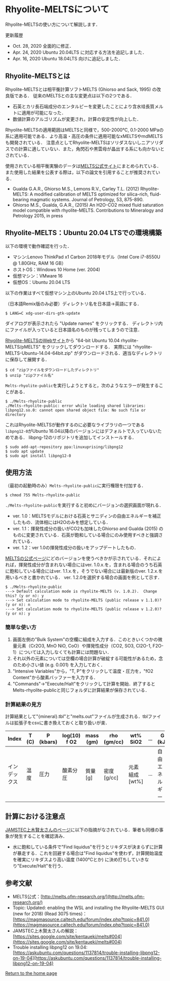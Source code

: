 # Rhyolite-MELTSについて
Rhyolite-MELTSの使い方について解説します．

更新履歴
- Oct. 28, 2020 全面的に修正．
- Apr. 24, 2020 Ubuntu 20.04LTS に対応する方法を追記しました．
- Apr. 16, 2020 Ubuntu 18.04LTS 向けに追記しました．

## Rhyolite-MELTSとは
Rhyolite-MELTSとは相平衡計算ソフトMELTS (Ghiorso and Sack, 1995) の改良版である．
従来のMELTSとの主な変更点は以下の2つである．
- 石英とカリ長石端成分のエンタルピーを変更したことにより含水珪長質メルトに適用が可能になった．
- 数値計算のアルゴリズムが変更され，計算の安定性が向上した．

Rhyolite-MELTSの適用範囲はMELTSと同様で，500-2000℃, 0.1-2000 MPaの系に適用可能である．より高温・高圧の条件に適用可能なxMELTSやmdMELTSも開発されている．
注意点としてRhyolite-MELTSはソリダスないしニアソリダスでの計算に適していない．また，角閃石や黒雲母が晶出する系にも向かないとされている．

使用されている相平衡実験のデータは[MELTS公式サイト](http://melts.ofm-research.org/database.html)にまとめられている．また使用した結果を公表する際は，以下の論文を引用することが推奨されている．
- Gualda G.A.R., Ghiorso M.S., Lemons R.V., Carley T.L. (2012) Rhyolite-MELTS: A modified calibration of MELTS optimized for silica-rich, fluid-bearing magmatic systems. Journal of Petrology, 53, 875-890.
- Ghiorso M.S., Gualda, G.A.R., (2015) An H2O-CO2 mixed fluid saturation model compatible with rhyolite-MELTS. Contributions to Mineralogy and Petrology 2015, in press

## Rhyolite-MELTS：Ubuntu 20.04 LTSでの環境構築
以下の環境で動作確認を行った．
- マシン:Lenovo ThinkPad x1 Carbon 2018年モデル（Intel Core i7-8550U @ 1.80GHz, RAM 16 GB）
- ホストOS：Windows 10 Home (ver. 2004)
- 仮想マシン：VMware 16
- 仮想OS：Ubuntu 20.04 LTS

以下の作業はすべて仮想マシン上のUbuntu 20.04 LTS上で行っている．

（日本語Remix版のみ必要）ディレクトリ名を日本語->英語にする．
```
$ LANG=C xdg-user-dirs-gtk-update
```
ダイアログが表示されたら "Update names" をクリックする．
ディレクトリ内にファイルが入っていると日本語名のものが残ってしまうので注意．

[Rhyolite-MELTSのWebサイト](http://melts.ofm-research.org/unix.html)から "64-bit Ubuntu 10.04 rhyolite-MELTS/pMELTS" をクリックしてダウンロードする．
実際には "rhyolite-MELTS-Ubuntu-14.04-64bit.zip" がダウンロードされる．適当なディレクトリに保存して展開する．
```
$ cd "zipファイルをダウンロードしたディレクトリ"
$ unzip "zipファイル名"
```

`Melts-rhyolite-public`を実行しようとすると，次のようなエラーが発生することがある．
```
$ ./Melts-rhyolite-public
./Melts-rhyolite-public: error while loading shared libraries: libpng12.so.0: cannot open shared object file: No such file or directory
```
これはRhyolite-MELTSが動作するのに必要なライブラリの一つである`libpng12-0`がUbuntu 16.04以降のバージョンにはデフォルトで入っていないためである．
libpng-12のリポジトリを追加してインストールする．
```
$ sudo add-apt-repository ppa:linuxuprising/libpng12
$ sudo apt update
$ sudo apt install libpng12-0
```
## 使用方法
（最初の起動時のみ）`Melts-rhyolite-public`に実行権限を付加する．
```
$ chmod 755 Melts-rhyolite-public
```
`./Melts-rhyolite-public`を実行すると初めにバージョンの選択画面が現れる．

- ver. 1.0：MELTSモデルにおける石英とサニディンの自由エネルギーを補正したもの．流体相にはH2Oのみを想定している．
- ver. 1.1：揮発性成分の扱いがCO2も加味したGhiorso and Gualda (2015) のものに変更されている．石英が飽和している場合にのみ使用すべきと強調されている．
- ver. 1.2：ver 1.0の揮発性成分の扱いをアップデートしたもの．

[MELTSの公式ページ](http://melts.ofm-research.org/MELTS-decision-tree.html)にどのバージョンを使うべきかが示されている．それによれば，揮発性成分が含まれない場合にはver. 1.0.x.を，含まれる場合のうち石英に飽和している場合にはver. 1.1.x.を，そうでない場合には最新版のver. 1.2.x.を用いるべきと書かれている．
ver. 1.2.0を選択する場合の画面を例として示す．
```
$ ./Melts-rhyolite-public
---> Default calculation mode is rhyolite-MELTS (v. 1.0.2).  Change this? (y or n): y
---> Set calculation mode to rhyolite-MELTS (public release v 1.1.0)? (y or n): n
---> Set calculation mode to rhyolite-MELTS (public release v 1.2.0)? (y or n): y
```
### 簡単な使い方
1. 画面左側の"Bulk System"の空欄に組成を入力する．このときいくつかの微量元素（Cr2O3, MnO NiO, CoO）や揮発性成分（CO2, SO3, Cl2O-1, F2O-1）については入力しなくても計算には問題ない．
1. それ以外の元素については空欄の場合計算が破綻する可能性があるため，念のため小さい値 (e.g. 0.001) を入力しておく．
1. "Intensive Variables"から，"T, P"をクリックして温度・圧力を，"fO2 Content"から酸素バッファーを入力する．
1. "Commands"->"Execute/Halt"をクリックして計算を開始．終了するとMelts-rhyolite-publicと同じフォルダに計算結果が保存されている．

### 計算結果の見方
計算結果として"{mineral}.tbl"と"melts.out"ファイルが生成される．tblファイルは拡張子をcsvに書き換えておくと取り扱いが楽．

| Index | T (C) | P (kbars) | log(10) f O2 | mass (gm) | rho (gm/cc) | wt% SiO2 | ... | G (kJ) | H (kJ) | S (J/K) | V (cc) | Cp (J/K) |
| ---   | ---   | ---       | ---          | ---       | ---         | ---      | --- | ---    | ---    | ---     | ---    | ---      |
| インデックス |温度 | 圧力 | 酸素分圧 | 質量 [g] | 密度 [g/cc] | 元素組成 [wt%] | ... | 自由エネルギー | エンタルピー | エントロピー | 体積 | 比熱 |

## 計算における注意点
[JAMSTEC上木賢太さんのページ](https://sites.google.com/site/kentaueki/melts#004)に以下の指摘がなされている．筆者も同様の事象が発生することを確認済み．
- 水に飽和している条件で"Find liquidus"を行うとリキダスが決まらずに計算が暴走する．これを回避する場合は"Find liquidus"を使わず，計算開始温度を確実にリキダスより高い温度 (1400℃とか) に決め打ちしていきなり"Execute/Halt"を行う．
 
## 参考文献
- MELTS公式：[http://melts.ofm-research.org/](http://melts.ofm-research.org/)
- Topic: Updated: enabling the WSL and installing the Rhyolite-MELTS GUI (new for 2018)  (Read 3075 times)：[https://magmasource.caltech.edu/forum/index.php?topic=841.0](https://magmasource.caltech.edu/forum/index.php?topic=841.0)
- JAMSTEC上木賢太さんの解説：[https://sites.google.com/site/kentaueki/melts#004](https://sites.google.com/site/kentaueki/melts#004)
- Trouble installing libpng12 on 19.04: [https://askubuntu.com/questions/1137814/trouble-installing-libpng12-on-19-04](https://askubuntu.com/questions/1137814/trouble-installing-libpng12-on-19-04)

[Return to the home page](../index.md)
